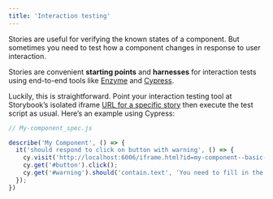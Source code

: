```yaml
---
title: 'Interaction testing'
---
```


Stories are useful for verifying the known states of a component. But sometimes you need to test how a component changes in response to user interaction. 

Stories are convenient **starting points** and **harnesses** for interaction tests using end-to-end tools like [Enzyme](https://enzymejs.github.io/enzyme/) and [Cypress](https://www.cypress.io/).

Luckily, this is straightforward. Point your interaction testing tool at Storybook’s isolated iframe [URL for a specific story](../configure/user-interface#permalinking-to-stories) then execute the test script as usual. Here’s an example using Cypress:

```js
// My-component_spec.js

describe('My Component', () => {
  it('should respond to click on button with warning', () => {
	cy.visit('http://localhost:6006/iframe.html?id=my-component--basic-story’);
	cy.get('#button').click();
	cy.get('#warning').should('contain.text', 'You need to fill in the form!');
  });
})
```


